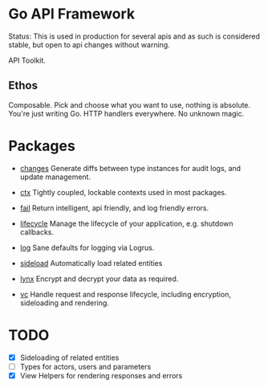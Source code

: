 # Go API Framework

Status: This is used in production for several apis and as such is considered stable, but open to api changes without warning.

API Toolkit.

## Ethos

Composable. Pick and choose what you want to use, nothing is absolute. You're just writing Go. HTTP handlers everywhere. No unknown magic.

# Packages


* [changes](https://github.com/snikch/api/tree/master/changes) Generate diffs between type instances for audit logs, and update management.

* [ctx](https://github.com/snikch/api/tree/master/ctx) Tightly coupled, lockable contexts used in most packages.

* [fail](https://github.com/snikch/api/tree/master/fail) Return intelligent, api friendly, and log friendly errors.

* [lifecycle](https://github.com/snikch/api/tree/master/lifecycle) Manage the lifecycle of your application, e.g. shutdown callbacks.

* [log](https://github.com/snikch/api/tree/master/log) Sane defaults for logging via Logrus.

* [sideload](https://github.com/snikch/api/tree/master/sideload) Automatically load related entities

* [lynx](https://github.com/snikch/api/tree/master/lynx) Encrypt and decrypt your data as required.

* [vc](https://github.com/snikch/api/tree/master/vc) Handle request and response lifecycle, including encryption, sideloading and rendering.


# TODO

- [x] Sideloading of related entities
- [ ] Types for actors, users and parameters
- [x] View Helpers for rendering responses and errors
